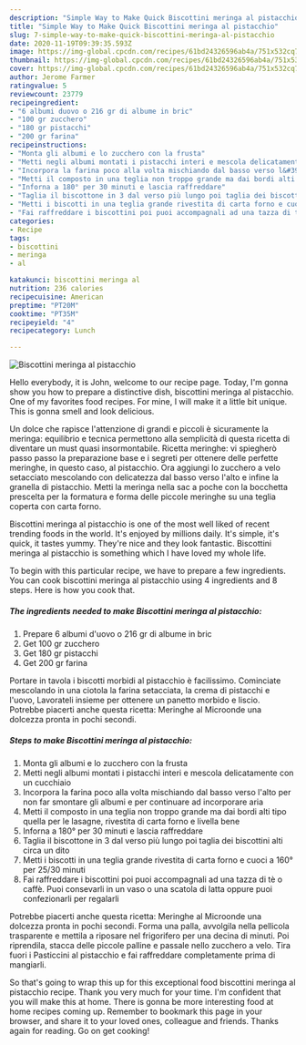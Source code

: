 ```yaml
---
description: "Simple Way to Make Quick Biscottini meringa al pistacchio"
title: "Simple Way to Make Quick Biscottini meringa al pistacchio"
slug: 7-simple-way-to-make-quick-biscottini-meringa-al-pistacchio
date: 2020-11-19T09:39:35.593Z
image: https://img-global.cpcdn.com/recipes/61bd24326596ab4a/751x532cq70/biscottini-meringa-al-pistacchio-recipe-main-photo.jpg
thumbnail: https://img-global.cpcdn.com/recipes/61bd24326596ab4a/751x532cq70/biscottini-meringa-al-pistacchio-recipe-main-photo.jpg
cover: https://img-global.cpcdn.com/recipes/61bd24326596ab4a/751x532cq70/biscottini-meringa-al-pistacchio-recipe-main-photo.jpg
author: Jerome Farmer
ratingvalue: 5
reviewcount: 23779
recipeingredient:
- "6 albumi duovo o 216 gr di albume in bric"
- "100 gr zucchero"
- "180 gr pistacchi"
- "200 gr farina"
recipeinstructions:
- "Monta gli albumi e lo zucchero con la frusta"
- "Metti negli albumi montati i pistacchi interi e mescola delicatamente con un cucchiaio"
- "Incorpora la farina poco alla volta mischiando dal basso verso l&#39;alto per non far smontare gli albumi e per continuare ad incorporare aria"
- "Metti il composto in una teglia non troppo grande ma dai bordi alti tipo quella per le lasagne, rivestita di carta forno e livella bene"
- "Inforna a 180° per 30 minuti e lascia raffreddare"
- "Taglia il biscottone in 3 dal verso più lungo poi taglia dei biscottini alti circa un dito"
- "Metti i biscotti in una teglia grande rivestita di carta forno e cuoci a 160° per 25/30 minuti"
- "Fai raffreddare i biscottini poi puoi accompagnali ad una tazza di tè o caffè. Puoi consevarli in un vaso o una scatola di latta oppure puoi confezionarli per regalarli"
categories:
- Recipe
tags:
- biscottini
- meringa
- al

katakunci: biscottini meringa al 
nutrition: 236 calories
recipecuisine: American
preptime: "PT20M"
cooktime: "PT35M"
recipeyield: "4"
recipecategory: Lunch

---
```



![Biscottini meringa al pistacchio](https://img-global.cpcdn.com/recipes/61bd24326596ab4a/751x532cq70/biscottini-meringa-al-pistacchio-recipe-main-photo.jpg)

Hello everybody, it is John, welcome to our recipe page. Today, I'm gonna show you how to prepare a distinctive dish, biscottini meringa al pistacchio. One of my favorites food recipes. For mine, I will make it a little bit unique. This is gonna smell and look delicious.

Un dolce che rapisce l&#39;attenzione di grandi e piccoli è sicuramente la meringa: equilibrio e tecnica permettono alla semplicità di questa ricetta di diventare un must quasi insormontabile. Ricetta meringhe: vi spiegherò passo passo la preparazione base e i segreti per ottenere delle perfette meringhe, in questo caso, al pistacchio. Ora aggiungi lo zucchero a velo setacciato mescolando con delicatezza dal basso verso l&#39;alto e infine la granella di pistacchio. Metti la meringa nella sac a poche con la bocchetta prescelta per la formatura e forma delle piccole meringhe su una teglia coperta con carta forno.

Biscottini meringa al pistacchio is one of the most well liked of recent trending foods in the world. It's enjoyed by millions daily. It's simple, it's quick, it tastes yummy. They're nice and they look fantastic. Biscottini meringa al pistacchio is something which I have loved my whole life.


To begin with this particular recipe, we have to prepare a few ingredients. You can cook biscottini meringa al pistacchio using 4 ingredients and 8 steps. Here is how you cook that.

<!--inarticleads1-->

##### The ingredients needed to make Biscottini meringa al pistacchio:

1. Prepare 6 albumi d&#39;uovo o 216 gr di albume in bric
1. Get 100 gr zucchero
1. Get 180 gr pistacchi
1. Get 200 gr farina


Portare in tavola i biscotti morbidi al pistacchio è facilissimo. Cominciate mescolando in una ciotola la farina setacciata, la crema di pistacchi e l&#39;uovo, Lavorateli insieme per ottenere un panetto morbido e liscio. Potrebbe piacerti anche questa ricetta: Meringhe al Microonde una dolcezza pronta in pochi secondi. 

<!--inarticleads2-->

##### Steps to make Biscottini meringa al pistacchio:

1. Monta gli albumi e lo zucchero con la frusta
1. Metti negli albumi montati i pistacchi interi e mescola delicatamente con un cucchiaio
1. Incorpora la farina poco alla volta mischiando dal basso verso l&#39;alto per non far smontare gli albumi e per continuare ad incorporare aria
1. Metti il composto in una teglia non troppo grande ma dai bordi alti tipo quella per le lasagne, rivestita di carta forno e livella bene
1. Inforna a 180° per 30 minuti e lascia raffreddare
1. Taglia il biscottone in 3 dal verso più lungo poi taglia dei biscottini alti circa un dito
1. Metti i biscotti in una teglia grande rivestita di carta forno e cuoci a 160° per 25/30 minuti
1. Fai raffreddare i biscottini poi puoi accompagnali ad una tazza di tè o caffè. Puoi consevarli in un vaso o una scatola di latta oppure puoi confezionarli per regalarli


Potrebbe piacerti anche questa ricetta: Meringhe al Microonde una dolcezza pronta in pochi secondi. Forma una palla, avvolgila nella pellicola trasparente e mettila a riposare nel frigorifero per una decina di minuti. Poi riprendila, stacca delle piccole palline e passale nello zucchero a velo. Tira fuori i Pasticcini al pistacchio e fai raffreddare completamente prima di mangiarli. 

So that's going to wrap this up for this exceptional food biscottini meringa al pistacchio recipe. Thank you very much for your time. I'm confident that you will make this at home. There is gonna be more interesting food at home recipes coming up. Remember to bookmark this page in your browser, and share it to your loved ones, colleague and friends. Thanks again for reading. Go on get cooking!
